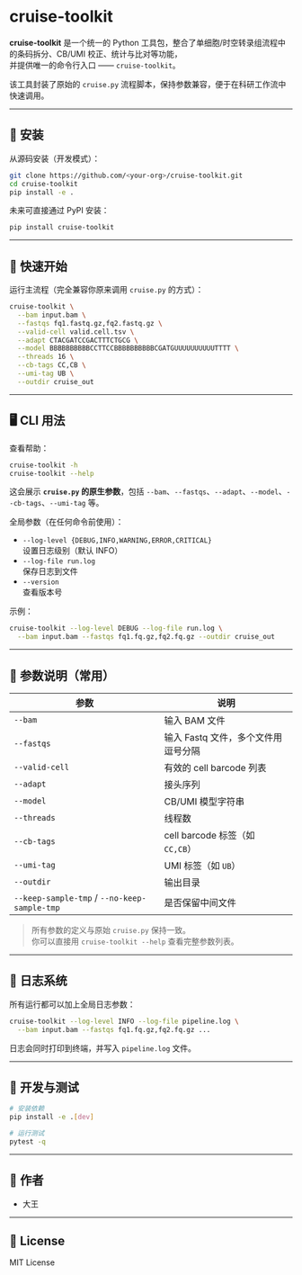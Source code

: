 
# cruise-toolkit

**cruise-toolkit** 是一个统一的 Python 工具包，整合了单细胞/时空转录组流程中的条码拆分、CB/UMI 校正、统计与比对等功能，  
并提供唯一的命令行入口 —— `cruise-toolkit`。  

该工具封装了原始的 `cruise.py` 流程脚本，保持参数兼容，便于在科研工作流中快速调用。

---

## 🔧 安装

从源码安装（开发模式）：

```bash
git clone https://github.com/<your-org>/cruise-toolkit.git
cd cruise-toolkit
pip install -e .
```

未来可直接通过 PyPI 安装：

```bash
pip install cruise-toolkit
```

---

## 🚀 快速开始

运行主流程（完全兼容你原来调用 `cruise.py` 的方式）：

```bash
cruise-toolkit \
  --bam input.bam \
  --fastqs fq1.fastq.gz,fq2.fastq.gz \
  --valid-cell valid.cell.tsv \
  --adapt CTACGATCCGACTTTCTGCG \
  --model BBBBBBBBBBCCTTCCBBBBBBBBBBCGATGUUUUUUUUUUTTTT \
  --threads 16 \
  --cb-tags CC,CB \
  --umi-tag UB \
  --outdir cruise_out
```

---

## 🖥️ CLI 用法

查看帮助：

```bash
cruise-toolkit -h
cruise-toolkit --help
```

这会展示 **`cruise.py` 的原生参数**，包括 `--bam`、`--fastqs`、`--adapt`、`--model`、`--cb-tags`、`--umi-tag` 等。  

全局参数（在任何命令前使用）：  
- `--log-level {DEBUG,INFO,WARNING,ERROR,CRITICAL}`  
  设置日志级别（默认 INFO）  
- `--log-file run.log`  
  保存日志到文件  
- `--version`  
  查看版本号  

示例：  

```bash
cruise-toolkit --log-level DEBUG --log-file run.log \
  --bam input.bam --fastqs fq1.fq.gz,fq2.fq.gz --outdir cruise_out
```

---

## 📜 参数说明（常用）

| 参数 | 说明 |
|------|------|
| `--bam` | 输入 BAM 文件 |
| `--fastqs` | 输入 Fastq 文件，多个文件用逗号分隔 |
| `--valid-cell` | 有效的 cell barcode 列表 |
| `--adapt` | 接头序列 |
| `--model` | CB/UMI 模型字符串 |
| `--threads` | 线程数 |
| `--cb-tags` | cell barcode 标签（如 `CC,CB`） |
| `--umi-tag` | UMI 标签（如 `UB`） |
| `--outdir` | 输出目录 |
| `--keep-sample-tmp` / `--no-keep-sample-tmp` | 是否保留中间文件 |

> 所有参数的定义与原始 `cruise.py` 保持一致。  
> 你可以直接用 `cruise-toolkit --help` 查看完整参数列表。

---

## 📝 日志系统

所有运行都可以加上全局日志参数：  

```bash
cruise-toolkit --log-level INFO --log-file pipeline.log \
  --bam input.bam --fastqs fq1.fq.gz,fq2.fq.gz ...
```

日志会同时打印到终端，并写入 `pipeline.log` 文件。

---

## 🧪 开发与测试

```bash
# 安装依赖
pip install -e .[dev]

# 运行测试
pytest -q
```

---

## 👤 作者

- 大王

---

## 📄 License

MIT License
